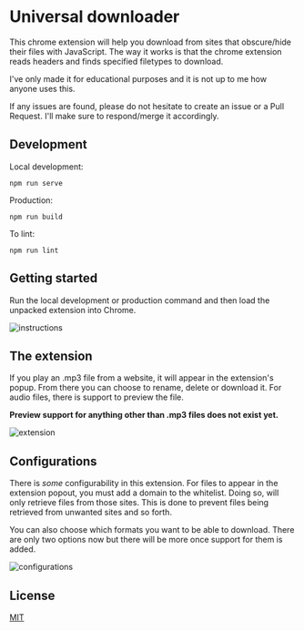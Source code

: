 # Universal downloader

This chrome extension will help you download from sites that obscure/hide their files with JavaScript.
The way it works is that the chrome extension reads headers and finds specified filetypes to download.

I've only made it for educational purposes and it is not up to me how anyone uses this.

If any issues are found, please do not hesitate to create an issue or a Pull Request. I'll make sure to respond/merge it accordingly.

## Development

Local development:

```
npm run serve
```

Production:

```
npm run build
```

To lint:

```
npm run lint
```

## Getting started

Run the local development or production command and then load the unpacked extension into Chrome.

![instructions](https://cdnblog.webkul.com/blog/wp-content/uploads/2019/07/15065849/4-3.png)

## The extension
If you play an .mp3 file from a website, it will appear in the extension's popup. From there you can choose to rename, delete or download it. For audio files, there is support to preview the file. 

**Preview support for anything other than .mp3 files does not exist yet.**

![extension](https://i.imgur.com/BRaUsPH.png)

## Configurations
There is *some* configurability in this extension. For files to appear in the extension popout, you must add a domain to the whitelist. Doing so, will only retrieve files from those sites. This is done to prevent files being retrieved from unwanted sites and so forth.

You can also choose which formats you want to be able to download. There are only two options now but there will be more once support for them is added.

![configurations](https://i.imgur.com/x1SukMR.png)

## License
[MIT](license.md)